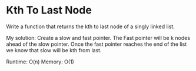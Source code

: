 # Kth To Last Node

Write a function that returns the kth to last node of a singly linked list.

My solution: Create a slow and fast pointer. The Fast pointer will be k nodes ahead of the slow pointer. Once the fast pointer reaches the end of the list we know that slow will be kth from last.

Runtime: O(n)
Memory: O(1)
